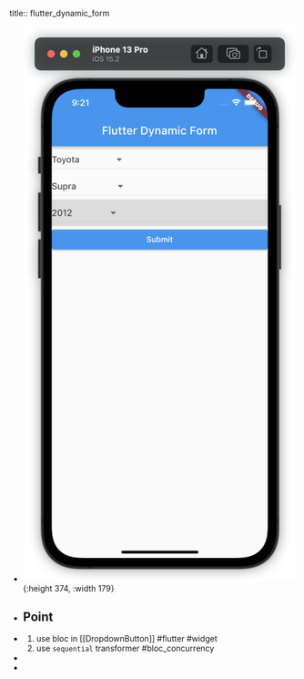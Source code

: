 title:: flutter_dynamic_form

- ![image.png](../assets/image_1654219266158_0.png){:height 374, :width 179}
- ## Point
- 1. use bloc in [[DropdownButton]] #flutter #widget 
  2. use `sequential` transformer #bloc_concurrency
-
-